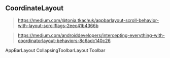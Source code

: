 


## CoordinateLayout


> https://medium.com/@tonia.tkachuk/appbarlayout-scroll-behavior-with-layout-scrollflags-2eec41b4366b

> https://medium.com/androiddevelopers/intercepting-everything-with-coordinatorlayout-behaviors-8c6adc140c26


AppBarLayout
CollapsingToolbarLayout
Toolbar


<!--stackedit_data:
eyJoaXN0b3J5IjpbLTE4NzA5NzI2MzQsODQ5NDU0NDEwLC0xMz
Y5Mzk3NDksLTMyNTkzMDkwMl19
-->